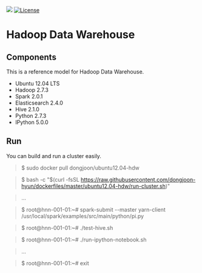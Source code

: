 [![](https://images.microbadger.com/badges/image/dongjoon/ubuntu12.04-hdw.svg)](https://microbadger.com/images/dongjoon/ubuntu12.04-hdw)
[![License](https://img.shields.io/badge/license-Apache%202-blue.svg)](LICENSE)

Hadoop Data Warehouse
====================

Components
----------
This is a reference model for Hadoop Data Warehouse.

* Ubuntu 12.04 LTS
* Hadoop 2.7.3
* Spark 2.0.1
* Elasticsearch 2.4.0
* Hive 2.1.0
* Python 2.7.3
* IPython 5.0.0

Run
---
You can build and run a cluster easily.

> $ sudo docker pull dongjoon/ubuntu12.04-hdw

> $ bash -c "$(curl -fsSL https://raw.githubusercontent.com/dongjoon-hyun/dockerfiles/master/ubuntu12.04-hdw/run-cluster.sh)"

> ...

> $ root@hnn-001-01:~# spark-submit --master yarn-client /usr/local/spark/examples/src/main/python/pi.py

> $ root@hnn-001-01:~# ./test-hive.sh

> $ root@hnn-001-01:~# ./run-ipython-notebook.sh

> ...

> $ root@hnn-001-01:~# exit
